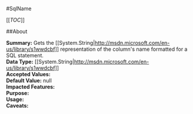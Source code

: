 #SqlName

[[_TOC_]]

##About

**Summary:** Gets the [[System.String|http://msdn.microsoft.com/en-us/library/s1wwdcbf]] representation of the column's name formatted for a SQL statement.  
**Data Type:** [[System.String|http://msdn.microsoft.com/en-us/library/s1wwdcbf]]  
**Accepted Values:**   
**Default Value:** null  
**Impacted Features:**   
**Purpose:**   
**Usage:**   
**Caveats:**   

